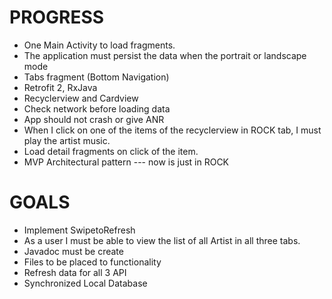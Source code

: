 # PROGRESS

- One Main Activity to load fragments.
- The application must persist the data when the portrait or landscape mode 
- Tabs fragment (Bottom Navigation)
- Retrofit 2, RxJava
- Recyclerview and Cardview
- Check network before loading data
- App should not crash or give ANR
- When I click on one of the items of the recyclerview in ROCK tab, I must play the artist music.
- Load detail fragments on click of the item.
- MVP Architectural pattern --- now is just in ROCK 


# GOALS
- Implement SwipetoRefresh
- As a user I must be able to view the list of all Artist in all three tabs.
- Javadoc must be create
- Files to be placed to functionality
- Refresh data for all 3 API
- Synchronized Local Database